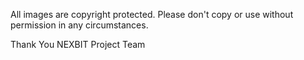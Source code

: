All images are copyright protected. Please don't copy or use without permission in any circumstances.

Thank You
NEXBIT Project Team
